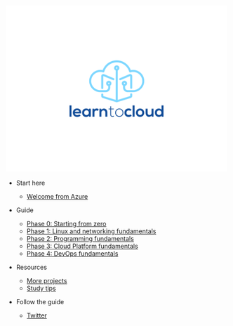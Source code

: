 <!-- docs/_sidebar.md -->

![logo](img/Logo-03.svg)

- Start here 
  - [Welcome from Azure](/#welcome)

- Guide

  - [Phase 0: Starting from zero](phase0/README.md)
  - [Phase 1: Linux and networking fundamentals](phase1/README.md)
  - [Phase 2: Programming fundamentals](phase2/README.md)
  - [Phase 3: Cloud Platform fundamentals](phase3/README.md)
  - [Phase 4: DevOps fundamentals](phase4/README.md)

- Resources

  - [More projects](projects/README.md)
  - [Study tips](resources/readme.md)

- Follow the guide

  - [Twitter](https://twitter.com/jcabeza_1)